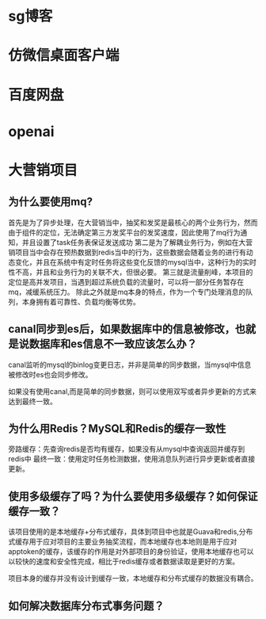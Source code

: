 
# sg博客



# 仿微信桌面客户端



# 百度网盘


# openai 


# 大营销项目

## 为什么要使用mq?
首先是为了异步处理，在大营销当中，抽奖和发奖是最核心的两个业务行为，然而由于组件的定位，无法确定第三方发奖平台的发奖速度，因此使用了mq行为通知，并且设置了task任务表保证发送成功
第二是为了解耦业务行为，例如在大营销项目当中会存在预热数据到redis当中的行为，这些数据会随着业务的进行有动态变化，并且在系统中有定时任务将这些变化反馈的mysql当中，这种行为的实时性不高，并且和业务行为的关联不大，但很必要。
第三就是流量削峰，本项目的定位是高并发项目，当遇到超过系统负载的流量时，可以将一部分任务暂存在mq，减缓系统压力。
除此之外就是mq本身的特点，作为一个专门处理消息的队列，本身拥有着可靠性、负载均衡等优势。



## canal同步到es后，如果数据库中的信息被修改，也就是说数据库和es信息不一致应该怎么办？


canal监听的mysql的binlog变更日志，并非是简单的同步数据，当mysql中信息被修改时es也会同步修改。

如果没有使用canal,而是简单的同步数据，则可以使用双写或者异步更新的方式来达到最终一致。



## 为什么用Redis？MySQL和Redis的缓存一致性
旁路缓存：先查询redis是否均有缓存，如果没有从mysql中查询返回并缓存到redis中
最终一致：使用定时任务检测数据，使用消息队列进行异步更新或者直接更新。


## 使用多级缓存了吗？为什么要使用多级缓存？如何保证缓存一致？

该项目使用的是本地缓存+分布式缓存，具体到项目中也就是Guava和redis,分布式缓存用于应对项目的主要业务抽奖流程，而本地缓存也本地则是用于应对apptoken的缓存，该缓存的作用是对外部项目的身份验证，使用本地缓存也可以以较快的速度和安全性完成，相比于redis缓存或者数据读取是更好的方案。

项目本身的缓存并没有设计到缓存一致，本地缓存和分布式缓存的数据没有耦合。




## 如何解决数据库分布式事务问题？

